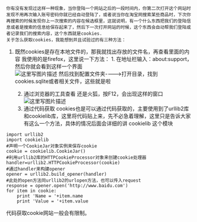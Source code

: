 ﻿	你有没有发现过这样一种现象，当你登陆一个网站之后的一段时间内，你第二次打开这个网站时发现不用再次输入账号密码你就已经自动登陆了，或者说当你在淘宝网搜索某些商品时，下次你再搜索的时候发现你上一次搜索的内容在候选框里，这就说明，有一个什么东西把我们的登陆信息或者是搜索的信息给保存起来了，然后下一次打开网站的时候，这个东西会自动帮我们登陆或者记录我们的搜索内容，这个东西就是cookies.
	关于怎么获取cookies，我能想到并且试验过的有三种方法：
1. 既然cookies是存在本地文件的，那我就找出存放的文件名，再查看里面的内容
   我使用的是firefox，这里说一下方法：
        1. 在地址栏输入：about:support，然后你就会看到这样一个界面    
      ![这里写图片描述](http://img.blog.csdn.net/20160929160510948)
    然后找到配置文件夹---->打开目录，找到 cookies.sqlite或者相关文件，这些就是啦

    2. 通过浏览器的工具查看
        还是火狐，按F12，会出现这样的窗口
    ![这里写图片描述](http://img.blog.csdn.net/20160929160900028)
   3. 通过代码获取
   cookies也是可以通过代码获取的，主要使用到了urllib2库和cookielib库，这里将代码贴上来，先不必急着理解，这里只是告诉大家有这么一个方法，具体的情况后面会详细的讲 cookielib 这个模块
   

```
import urllib2
import cookielib
#声明一个CookieJar对象实例来保存cookie
cookie = cookielib.CookieJar()
#利用urllib2库的HTTPCookieProcessor对象来创建cookie处理器
handler=urllib2.HTTPCookieProcessor(cookie)
#通过handler来构建opener
opener = urllib2.build_opener(handler)
#此处的open方法同urllib2的urlopen方法，也可以传入request
response = opener.open('http://www.baidu.com')
for item in cookie:
    print 'Name = '+item.name
    print 'Value = '+item.value
```
代码获取cookie网站一般会有限制。